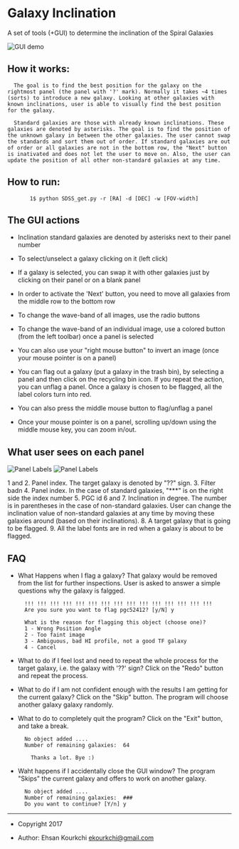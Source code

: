 # Galaxy Inclination

A set of tools (+GUI) to determine the inclination of the Spiral Galaxies

 ![GUI demo](https://user-images.githubusercontent.com/13570487/33522035-a237c686-d786-11e7-9efc-df7e53b24940.png "GUI demo")

 
## How it works:
    
      The goal is to find the best position for the galaxy on the rightmost panel (the panel with '?' mark). Normally it takes ~4 times (sorts) to introduce a new galaxy. Looking at other galaxies with known inclinations, user is able to visually find the best position for the galaxy.
      
      Standard galaxies are those with already known inclinations. These galaxies are denoted by asterisks. The goal is to find the position of the unknown galaxy in between the other galaxies. The user cannot swap the standards and sort them out of order. If standard galaxies are out of order or all galaxies are not in the bottom row, the "Next" button is inativated and does not let the user to move on. Also, the user can update the position of all other non-standard galaxies at any time. 

## How to run:
 
           1$ python SDSS_get.py -r [RA] -d [DEC] -w [FOV-width]

## The GUI actions
 
   - Inclination standard galaxies are denoted by asterisks next to their panel number
   - To select/unselect a galaxy clicking on it (left click)
   - If a galaxy is selected, you can swap it with other galaxies just by clicking on their panel or on a blank panel
   - In order to activate the 'Next' button, you need to move all galaxies from the middle row to the bottom row
   - To change the wave-band of all images, use the radio buttons
   - To change the wave-band of an individual image, use a colored button (from the left toolbar) once a panel is selected
   - You can also use your "right mouse button" to invert an image (once your mouse pointer is on a panel)

   - You can flag out a galaxy (put a galaxy in the trash bin), by selecting a panel and then click on the recycling bin icon. If you repeat the action, you can unflag a panel. Once a galaxy is chosen to be flagged, all the label colors turn into red.
   - You can also press the middle mouse button to flag/unflag a panel
   - Once your mouse pointer is on a panel, scrolling up/down using the middle mouse key, you can zoom in/out.



## What user sees on each panel
 
 ![Panel Labels](https://user-images.githubusercontent.com/13570487/33522617-f9e62040-d794-11e7-82a8-f9a294169844.png "Panel Labels")
 ![Panel Labels](https://user-images.githubusercontent.com/13570487/33522626-21c0b544-d795-11e7-88b8-e74e599a054b.png "Panel Labels")

1 and 2. Panel index. The target galaxy is denoted by "??" sign. 
3. Filter badn
4. Panel index. In the case of standard galaxies, "***" is on the right side the index number
5. PGC id 
6 and 7. Inclination in degree. The number is in parentheses in the case of non-standard galaxies. User can change the inclination value of non-standard galaxies at any time by moving these galaxies around (based on their inclinations).
8. A target galaxy that is going to be flagged.
9. All the label fonts are in red when a galaxy is about to be flagged.

## FAQ
 
   - What Happens when I flag a galaxy? That galaxy would be removed from the list for further inspections. User is asked to answer a simple questions why the galaxy is falgged. 
   
           !!! !!! !!! !!! !!! !!! !!! !!! !!! !!! !!! !!! !!! !!! !!!
           Are you sure you want to flag pgc52412? [y/N] y

           What is the reason for flagging this object (choose one)?
           1 - Wrong Position Angle
           2 - Too faint image
           3 - Ambiguous, bad HI profile, not a good TF galaxy
           4 - Cancel


   - What to do if I feel lost and need to repeat the whole process for the target galaxy, i.e. the galaxy with '??' sign? Click on the "Redo" button and repeat the process.
   
   - What to do if I am not confident enough with the results I am getting for the current galaxy? Click on the "Skip" button. The program will choose another galaxy galaxy randomly.
   
   - What to do to completely quit the program? Click on the "Exit" button, and take a break. 

           No object added ....
           Number of remaining galaxies:  64

             Thanks a lot. Bye :)

   - Waht happens if I accidentally close the GUI window? The program "Skips" the current galaxy and offers to work on another galaxy.
           
           No object added ....
           Number of remaining galaxies:  ###
           Do you want to continue? [Y/n] y

    
    
    
    
- - - -
 * Copyright 2017

 * Author: Ehsan Kourkchi <ekourkchi@gmail.com>

